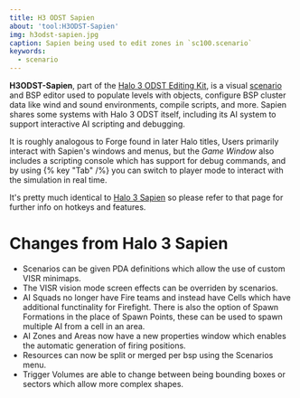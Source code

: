 ```yaml
---
title: H3 ODST Sapien
about: 'tool:H3ODST-Sapien'
img: h3odst-sapien.jpg
caption: Sapien being used to edit zones in `sc100.scenario`
keywords:
  - scenario
---
```

**H3ODST-Sapien**, part of the [Halo 3 ODST Editing Kit](~H3ODST-EK), is a visual [scenario](~) and BSP editor used to populate levels with objects, configure BSP cluster data like wind and sound environments, compile scripts, and more. Sapien shares some systems with Halo 3 ODST itself, including its AI system to support interactive AI scripting and debugging.

It is roughly analogous to Forge found in later Halo titles, Users primarily interact with Sapien's windows and menus, but the _Game Window_ also includes a scripting console which has support for debug commands, and by using {% key "Tab" /%} you can switch to player mode to interact with the simulation in real time.

It's pretty much identical to [Halo 3 Sapien](~H3-Sapien) so please refer to that page for further info on hotkeys and features.

# Changes from Halo 3 Sapien

* Scenarios can be given PDA definitions which allow the use of custom VISR minimaps.
* The VISR vision mode screen effects can be overriden by scenarios.
* AI Squads no longer have Fire teams and instead have Cells which have additional functinality for Firefight. There is also the option of Spawn Formations in the place of Spawn Points, these can be used to spawn multiple AI from a cell in an area.
* AI Zones and Areas now have a new properties window which enables the automatic generation of firing positions.
* Resources can now be split or merged per bsp using the Scenarios menu.
* Trigger Volumes are able to change between being bounding boxes or sectors which allow more complex shapes.
